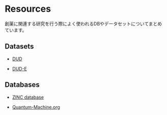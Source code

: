 # Resources

創薬に関連する研究を行う際によく使われるDBやデータセットについてまとめています。

## Datasets 

* [DUD](http://dud.docking.org/)

* [DUD-E](http://dude.docking.org/)

## Databases

* [ZINC database](https://zinc20.docking.org/)

* [Quantum-Machine.org](http://www.quantum-machine.org/)